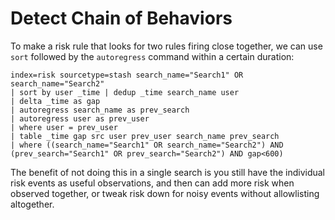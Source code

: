 # Detect Chain of Behaviors

To make a risk rule that looks for two rules firing close together, we can use `sort` followed by the `autoregress` command within a certain duration:

```
index=risk sourcetype=stash search_name="Search1" OR search_name="Search2"
| sort by user _time | dedup _time search_name user
| delta _time as gap
| autoregress search_name as prev_search
| autoregress user as prev_user
| where user = prev_user
| table _time gap src user prev_user search_name prev_search
| where ((search_name="Search1" OR search_name="Search2") AND (prev_search="Search1" OR prev_search="Search2") AND gap<600)
```

The benefit of not doing this in a single search is you still have the individual risk events as useful observations, and then can add more risk when observed together, or tweak risk down for noisy events without allowlisting altogether.
